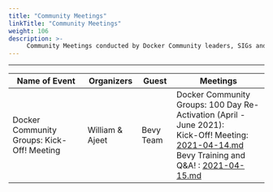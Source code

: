 ```yaml
---
title: "Community Meetings"
linkTitle: "Community Meetings"
weight: 106
description: >-
     Community Meetings conducted by Docker Community leaders, SIGs and task forces 
---
```


---

| Name of Event    |  Organizers     |    Guest | Meetings |
|-----------|-----------------|----------------|----------------|
| Docker Community Groups: Kick-Off! Meeting | William & Ajeet | Bevy Team | Docker Community Groups: 100 Day Re-Activation (April - June 2021):<br>  Kick-Off! Meeting: [2021-04-14.md](/docs/events/meetings/april/2021-04-14/)<br> Bevy Training and Q&A! : [2021-04-15.md](/docs/events/meetimgs/april//2021-04-15/) 


















